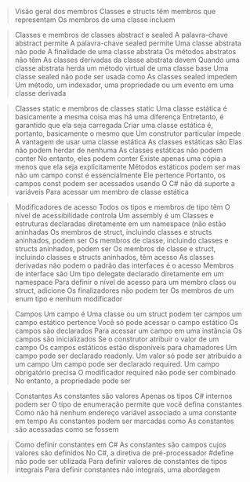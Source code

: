 > Visão geral dos membros
Classes e structs têm membros que representam 
                    Os membros de uma classe incluem

> Classes e membros de classes abstract e sealed
A palavra-chave abstract permite 
A palavra-chave sealed permite 
Uma classe abstrata não pode 
                              A finalidade de uma classe abstrata
Os métodos abstratos não têm 
      As classes derivadas da classe abstrata devem 
Quando uma classe abstrata herda um método virtual de uma classe base
Uma classe sealed não pode ser usada como 
                                          As classes sealed impedem 
Um método, um indexador, uma propriedade ou um evento em uma classe derivada

> Classes static e membros de classes static
Uma classe estática é basicamente a mesma coisa 
      mas há uma diferença
                        Entretanto, é garantido que ela seja carregada 
Criar uma classe estática é, portanto, basicamente o mesmo que 
                                                Um construtor particular impede 
                                        A vantagem de usar uma classe estática 
As classes estáticas são 
                                              Elas não podem herdar de nenhuma 
                                          As classes estáticas não podem conter 
                                            No entanto, eles podem conter 
                                                      Existe apenas uma cópia 
                                          a menos que ela seja explicitamente
Métodos estáticos podem ser 
                            mas não
                                                um campo const é essencialmente 
                                              Ele pertence
                        Portanto, os campos const podem ser acessados usando 
O C# não dá suporte a variáveis 
            Para acessar um membro de classe estática

> Modificadores de acesso
Todos os tipos e membros de tipo têm 
                                      O nível de acessibilidade controla 
                                      Um assembly é um
Classes e estruturas declaradas diretamente em um namespace (não estão aninhadas 
Os membros de struct, incluindo classes e structs aninhados, podem ser
Os membros de classe, incluindo classes e structs aninhados, podem ser 
Os membros de classe e struct, incluindo classes e structs aninhados, têm acesso 
As classes derivadas não podem 
                                            o padrão das interfaces é o acesso 
                          Membros de interface são 
Um tipo delegate declarado diretamente em um namespace 
Para definir o nível de acesso para um membro class ou struct, adicione 
Os finalizadores não podem ter 
                              Os membros de um enum tipo 
                                                        e nenhum modificador

> Campos
Um campo é 
Uma classe ou um struct podem ter campos
                                        um campo estático pertence 
                                          Você só pode acessar o campo estático 
Os campos são declarados 
Para acessar um campo em uma instância
Os campos são inicializados 
                            Se o construtor atribuir o valor de um campo
                          Os campos estáticos estão disponíveis para chamadores 
Um campo pode ser declarado readonly. Um valor só pode ser atribuído a um campo
Um campo pode ser declarado required. Um campo obrigatório precisa
O modificador required não pode ser combinado 
                                            No entanto, a propriedade pode ser 

> Constantes
As constantes são valores 
                            Apenas os tipos C# internos podem ser 
O tipo de enumeração permite que você defina constantes 
Como não há nenhum endereço variável associado a uma constante em tempo
As constantes podem ser marcadas como 
As constantes são acessadas como se fossem 

> Como definir constantes em C#
As constantes são campos cujos valores são definidos 
  No C#, a diretiva de pré-processador #define não pode ser utilizada
Para definir valores de constantes de tipos integrais 
Para definir constantes não integrais, uma abordagem 